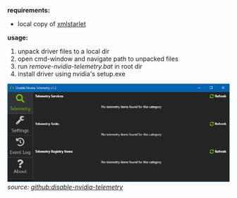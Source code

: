 **requirements:** 
 - local copy of [xmlstarlet](https://sourceforge.net/projects/xmlstar/files/)
 
**usage:** 
 1. unpack driver files to a local dir
 2. open cmd-window and navigate path to unpacked files
 3. run *remove-nvidia-telemetry.bat* in root dir
 4. install driver using nvidia's setup.exe


![disable nvidia telemetry v1.2 showing no items left](readme/disable-nvidia-telemetry-1.2.png?raw=true)
*source: [github:disable-nvidia-telemetry](https://github.com/NateShoffner/Disable-Nvidia-Telemetry)*
